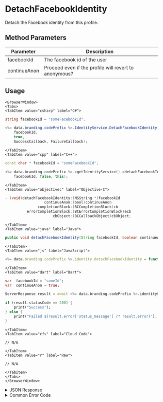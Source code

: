 # DetachFacebookIdentity

Detach the Facebook identity from this profile.

<PartialServop service_name="identity" operation_name="DETACH" />

## Method Parameters

| Parameter    | Description                                           |
| ------------ | ----------------------------------------------------- |
| facebookId   | The facebook id of the user                           |
| continueAnon | Proceed even if the profile will revert to anonymous? |

## Usage

```mdx-code-block
<BrowserWindow>
<Tabs>
<TabItem value="csharp" label="C#">
```

```csharp
string facebookId = "someFacebookId";

<%= data.branding.codePrefix %>.IdentityService.DetachFacebookIdentity(
    facebookId,
    true,
    SuccessCallback, FailureCallback);
```

```mdx-code-block
</TabItem>
<TabItem value="cpp" label="C++">
```

```cpp
const char * facebookId = "someFacebookId";

<%= data.branding.codePrefix %>->getIdentityService()->detachFacebookIdentity(
    facebookId, false, this);
```

```mdx-code-block
</TabItem>
<TabItem value="objectivec" label="Objective-C">
```

```objectivec
- (void)detachFacebookIdentity:(NSString *)facebookId
                  continueAnon:(bool)continueAnon
               completionBlock:(BCCompletionBlock)cb
          errorCompletionBlock:(BCErrorCompletionBlock)ecb
                      cbObject:(BCCallbackObject)cbObject;
```

```mdx-code-block
</TabItem>
<TabItem value="java" label="Java">
```

```java
public void detachFacebookIdentity(String facebookId, boolean continueAnon, IServerCallback callback)
```

```mdx-code-block
</TabItem>
<TabItem value="js" label="JavaScript">
```

```javascript
<%= data.branding.codePrefix %>.identity.detachFacebookIdentity = function(facebookId, continueAnon, callback)
```

```mdx-code-block
</TabItem>
<TabItem value="dart" label="Dart">
```

```dart
var  facebookId = "someId";
var  continueAnon = true;

ServerResponse result = await <%= data.branding.codePrefix %>.identityService.detachFacebookIdentity(facebookId:facebookId, continueAnon:continueAnon);

if (result.statusCode == 200) {
    print("Success");
} else {
    print("Failed ${result.error['status_message'] ?? result.error}");
}
```

```mdx-code-block
</TabItem>
<TabItem value="cfs" label="Cloud Code">
```

```cfscript
// N/A
```

```mdx-code-block
</TabItem>
<TabItem value="r" label="Raw">
```

```cfscript
// N/A
```

```mdx-code-block
</TabItem>
</Tabs>
</BrowserWindow>
```

<details>
<summary>JSON Response</summary>

```json
{
    "status": 200,
    "data": null
}
```

</details>

<details>
<summary>Common Error Code</summary>

### Status Codes

| Code  | Name                           | Description                                                                                           |
| ----- | ------------------------------ | ----------------------------------------------------------------------------------------------------- |
| 40210 | DOWNGRADING_TO_ANONYMOUS_ERROR | Occurs when detaching the last non-anonymous identity from an account with continueAnon set to false. |

</details>
